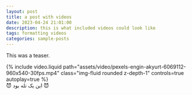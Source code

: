 ```yaml
---
layout: post
title: a post with videos
date: 2023-04-24 21:01:00
description: this is what included videos could look like
tags: formatting videos
categories: sample-posts
---
```

<div class="row mt-3">
    <div class="col-sm-12">
        <p class="text-center mb-0">This was a teaser.</p>
        {% include video.liquid path="assets/video/pexels-engin-akyurt-6069112-960x540-30fps.mp4" class="img-fluid rounded z-depth-1" controls=true autoplay=true %}
    </div>
</div>
<div class="caption">
😈 این یک تله بود 😈
</div>
